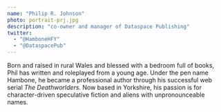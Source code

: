```yaml
---
name: "Philip R. Johnson"
photo: portrait-prj.jpg
description: "co-owner and manager of Dataspace Publishing"
twitter:
  - "@HamboneHFY"
  - "@DataspacePub"
---
```


Born and raised in rural Wales and blessed with a bedroom full of books, Phil
has written and roleplayed from a young age. Under the pen name Hambone, he
became a professional author through his successful web serial *The Deathworlders.*
Now based in Yorkshire, his passion is for character-driven speculative fiction
and aliens with unpronounceable names.
